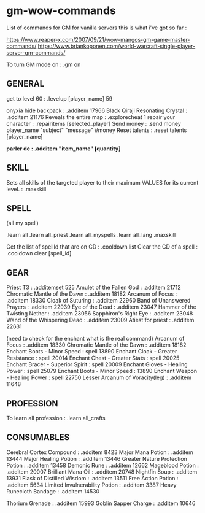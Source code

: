 # gm-wow-commands

List of commands for GM for vanilla servers
this is what i've got so far :

https://www.reaper-x.com/2007/09/21/wow-mangos-gm-game-master-commands/
https://www.briankoponen.com/world-warcraft-single-player-server-gm-commands/

To turn GM mode on  : .gm on

## GENERAL

get to level 60 : .levelup [player_name] 59

onyxia hide backpack : .additem 17966
Black Qiraji Resonating Crystal : .additem 21176
Reveals the entire map : .explorecheat 1
repair your character : .repairitems [selected_player]
Send money : .send money player_name "subject" "message" #money
Reset talents : .reset talents [player_name]

__parler de  : .additem "item_name" [quantity]__

## SKILL

Sets all skills of the targeted player to their maximum VALUES for its current level. : .maxskill

## SPELL

(all my spell)

.learn all
.learn all_priest
.learn all_myspells
.learn all_lang
.maxskill

Get the list of spellId that are on CD : .cooldown list
Clear the CD of a spell : .cooldown clear [spell_id]

## GEAR

Priest T3 : .additemset 525
Amulet of the Fallen God : .additem 21712
Chromatic Mantle of the Dawn : .additem 18182
Arcanum of Focus : .additem 18330
Cloak of Suturing : .additem 22960
Band of Unanswered Prayers : .additem 22939
Eye of the Dead : .additem 23047
Hammer of the Twisting Nether : .additem 23056
Sapphiron's Right Eye : .additem 23048
Wand of the Whispering Dead : .additem 23009
Atiest for priest : .additem 22631

(need to check for the enchant what is the real command)
Arcanum of Focus : .additem 18330
Chromatic Mantle of the Dawn : .additem 18182
Enchant Boots - Minor Speed : spell 13890
Enchant Cloak - Greater Resistance : spell 20014
Enchant Chest - Greater Stats : spell 20025
Enchant Bracer - Superior Spirit : spell 20009
Enchant Gloves - Healing Power : spell 25079
Enchant Boots - Minor Speed : 13890
Enchant Weapon - Healing Power : spell 22750
Lesser Arcanum of Voracity(leg) : .additem 11648

## PROFESSION

To learn all profession : .learn all_crafts

## CONSUMABLES

Cerebral Cortex Compound : .additem 8423
Major Mana Potion : .additem 13444
Major Healing Potion : .additem 13446
Greater Nature Protection Potion : .additem 13458
Demonic Rune : .additem 12662
Mageblood Potion : .additem 20007
Brilliant Mana Oil : .additem 20748
Nightfin Soup : .additem 13931
Flask of Distilled Wisdom : .additem 13511
Free Action Potion : .additem 5634
Limited Invulnerability Potion : .additem 3387
Heavy Runecloth Bandage : .additem 14530

Thorium Grenade : .additem 15993
Goblin Sapper Charge : .additem 10646

